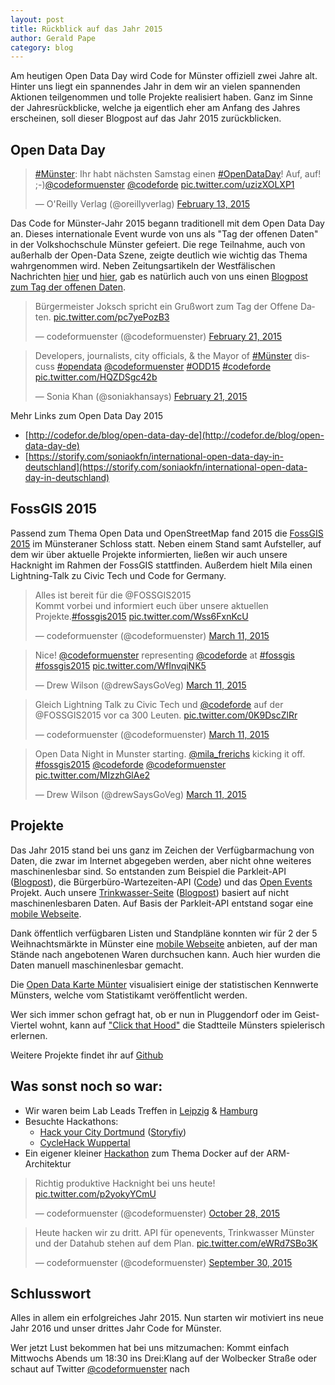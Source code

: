 ```yaml
---
layout: post
title: Rückblick auf das Jahr 2015
author: Gerald Pape
category: blog
---
```

<script async src="//platform.twitter.com/widgets.js" charset="utf-8"></script>
Am heutigen Open Data Day wird Code for Münster offiziell zwei Jahre alt. Hinter uns liegt ein spannendes Jahr in dem wir an vielen spannenden Aktionen teilgenommen und tolle Projekte realisiert haben. Ganz im Sinne der Jahresrückblicke, welche ja eigentlich eher am Anfang des Jahres erscheinen, soll dieser Blogpost auf das Jahr 2015 zurückblicken.

## Open Data Day
<blockquote class="twitter-tweet" data-lang="en"><p lang="de" dir="ltr"><a href="https://twitter.com/hashtag/M%C3%BCnster?src=hash">#Münster</a>: Ihr habt nächsten Samstag einen <a href="https://twitter.com/hashtag/OpenDataDay?src=hash">#OpenDataDay</a>! Auf, auf! ;-)<a href="https://twitter.com/codeformuenster">@codeformuenster</a> <a href="https://twitter.com/codeforde">@codeforde</a> <a href="http://t.co/uzizXOLXP1">pic.twitter.com/uzizXOLXP1</a></p>&mdash; O&#39;Reilly Verlag (@oreillyverlag) <a href="https://twitter.com/oreillyverlag/status/566188820614635520">February 13, 2015</a></blockquote>

Das Code for Münster-Jahr 2015 begann traditionell mit dem Open Data Day an. Dieses internationale Event wurde von uns als "Tag der offenen Daten" in der Volkshochschule Münster gefeiert. Die rege Teilnahme, auch von außerhalb der Open-Data Szene, zeigte deutlich wie wichtig das Thema wahrgenommen wird. Neben Zeitungsartikeln der Westfälischen Nachrichten [hier](http://www.wn.de/Muenster/1882869-Aktivisten-Treffen-am-21.-Februar-Offene-Daten-als-digitale-Werkzeuge) und [hier](http://www.wn.de/Muenster/1895977-Mehr-offene-Daten-gefordert-Open-Data-Day-Rat-beschaeftigt-sich-demnaechst-mit-dem-Thema), gab es natürlich auch von uns einen [Blogpost zum Tag der offenen Daten](http://codeformuenster.org/blog/2015/03/04/open-data-day-2015-nachtrag/).

<blockquote class="twitter-tweet" data-lang="en"><p lang="de" dir="ltr">Bürgermeister Joksch spricht ein Grußwort zum Tag der Offene Daten. <a href="http://t.co/pc7yePozB3">pic.twitter.com/pc7yePozB3</a></p>&mdash; codeformuenster (@codeformuenster) <a href="https://twitter.com/codeformuenster/status/569065326262034434">February 21, 2015</a></blockquote>

<blockquote class="twitter-tweet" data-lang="en"><p lang="en" dir="ltr">Developers, journalists, city officials, &amp; the Mayor of <a href="https://twitter.com/hashtag/M%C3%BCnster?src=hash">#Münster</a> discuss <a href="https://twitter.com/hashtag/opendata?src=hash">#opendata</a> <a href="https://twitter.com/codeformuenster">@codeformuenster</a> <a href="https://twitter.com/hashtag/ODD15?src=hash">#ODD15</a> <a href="https://twitter.com/hashtag/codeforde?src=hash">#codeforde</a> <a href="http://t.co/HQZDSgc42b">pic.twitter.com/HQZDSgc42b</a></p>&mdash; Sonia Khan (@soniakhansays) <a href="https://twitter.com/soniakhansays/status/569090679659372545">February 21, 2015</a></blockquote>

Mehr Links zum Open Data Day 2015
- [http://codefor.de/blog/open-data-day-de](http://codefor.de/blog/open-data-day-de)
- [https://storify.com/soniaokfn/international-open-data-day-in-deutschland](https://storify.com/soniaokfn/international-open-data-day-in-deutschland)

## FossGIS 2015
Passend zum Thema Open Data und OpenStreetMap fand 2015 die [FossGIS 2015](http://www.fossgis-konferenz.de/2015/) im Münsteraner Schloss statt. Neben einem Stand samt Aufsteller, auf dem wir über aktuelle Projekte informierten, ließen wir auch unsere Hacknight im Rahmen der FossGIS stattfinden. Außerdem hielt Mila einen Lightning-Talk zu Civic Tech und Code for Germany.

<blockquote class="twitter-tweet" data-lang="en"><p lang="de" dir="ltr">Alles ist bereit für die @FOSSGIS2015 <br>Kommt vorbei und informiert euch über unsere aktuellen Projekte.<a href="https://twitter.com/hashtag/fossgis2015?src=hash">#fossgis2015</a> <a href="http://t.co/Wss6FxnKcU">pic.twitter.com/Wss6FxnKcU</a></p>&mdash; codeformuenster (@codeformuenster) <a href="https://twitter.com/codeformuenster/status/575575283874590720">March 11, 2015</a></blockquote>

<blockquote class="twitter-tweet" data-lang="en"><p lang="en" dir="ltr">Nice! <a href="https://twitter.com/codeformuenster">@codeformuenster</a> representing <a href="https://twitter.com/codeforde">@codeforde</a> at <a href="https://twitter.com/hashtag/fossgis?src=hash">#fossgis</a> <a href="https://twitter.com/hashtag/fossgis2015?src=hash">#fossgis2015</a> <a href="http://t.co/WfInvqiNK5">pic.twitter.com/WfInvqiNK5</a></p>&mdash; Drew Wilson (@drewSaysGoVeg) <a href="https://twitter.com/drewSaysGoVeg/status/575609083971117056">March 11, 2015</a></blockquote>

<blockquote class="twitter-tweet" data-lang="en"><p lang="de" dir="ltr">Gleich Lightning Talk zu Civic Tech und <a href="https://twitter.com/codeforde">@codeforde</a> auf der @FOSSGIS2015 vor ca 300 Leuten. <a href="http://t.co/0K9DscZlRr">pic.twitter.com/0K9DscZlRr</a></p>&mdash; codeformuenster (@codeformuenster) <a href="https://twitter.com/codeformuenster/status/575648008504799233">March 11, 2015</a></blockquote>

<blockquote class="twitter-tweet" data-lang="en"><p lang="en" dir="ltr">Open Data Night in Munster starting. <a href="https://twitter.com/mila_frerichs">@mila_frerichs</a> kicking it off. <a href="https://twitter.com/hashtag/fossgis2015?src=hash">#fossgis2015</a> <a href="https://twitter.com/codeforde">@codeforde</a> <a href="https://twitter.com/codeformuenster">@codeformuenster</a> <a href="http://t.co/MIzzhGlAe2">pic.twitter.com/MIzzhGlAe2</a></p>&mdash; Drew Wilson (@drewSaysGoVeg) <a href="https://twitter.com/drewSaysGoVeg/status/575703251322077184">March 11, 2015</a></blockquote>


## Projekte
Das Jahr 2015 stand bei uns ganz im Zeichen der Verfügbarmachung von Daten, die zwar im Internet abgegeben werden, aber nicht ohne weiteres maschinenlesbar sind. So entstanden zum Beispiel die Parkleit-API ([Blogpost](http://codeformuenster.org/blog/2015/01/26/parkleit-api/)), die Bürgerbüro-Wartezeiten-API ([Code](https://github.com/codeformuenster/buergerbuero)) und das [Open Events](http://events.input23.de/) Projekt. Auch unsere [Trinkwasser-Seite](http://codeformuenster.org/trinkwasser/) ([Blogpost](http://codeformuenster.org/blog/2015/10/28/trinkwasser-app/)) basiert auf nicht maschinenlesbaren Daten. Auf Basis der Parkleit-API entstand sogar eine [mobile Webseite](http://codeformuenster.org/parkhaeuser-mobile/).

Dank öffentlich verfügbaren Listen und Standpläne konnten wir für 2 der 5 Weihnachtsmärkte in Münster eine [mobile Webseite](http://codeformuenster.org/weihnachtsmarkt/) anbieten, auf der man Stände nach angebotenen Waren durchsuchen kann. Auch hier wurden die Daten manuell maschinenlesbar gemacht.

Die [Open Data Karte Münter](http://codeformuenster.org/open-data-karte-muenster/) visualisiert einige der statistischen Kennwerte Münsters, welche vom Statistikamt veröffentlicht werden.

Wer sich immer schon gefragt hat, ob er nun in Pluggendorf oder im Geist-Viertel wohnt, kann auf ["Click that Hood"](http://click-that-hood.com/muenster) die Stadtteile Münsters spielerisch erlernen.

Weitere Projekte findet ihr auf [Github](https://github.com/codeformuenster/)

## Was sonst noch so war:

- Wir waren beim Lab Leads Treffen in [Leipzig](https://twitter.com/codeformuenster/status/581743932016599040) &amp; [Hamburg](https://twitter.com/codeforde/status/652752989988483072)
- Besuchte Hackathons:
  - [Hack your City Dortmund](http://www.hackyourcity.de/dortmund/) ([Storyfiy](https://storify.com/Yannick11/hack-your-city-dortmund))
  - [CycleHack Wuppertal](http://cyclehack-wuppertal.de/)
- Ein eigener kleiner [Hackathon](https://twitter.com/codeformuenster/status/644958588134363136) zum Thema Docker auf der ARM-Architektur 

<blockquote class="twitter-tweet" data-lang="en"><p lang="de" dir="ltr">Richtig produktive Hacknight bei uns heute! <a href="https://t.co/p2yokyYCmU">pic.twitter.com/p2yokyYCmU</a></p>&mdash; codeformuenster (@codeformuenster) <a href="https://twitter.com/codeformuenster/status/659456009254129665">October 28, 2015</a></blockquote>

<blockquote class="twitter-tweet" data-lang="en"><p lang="de" dir="ltr">Heute hacken wir zu dritt. API für openevents, Trinkwasser Münster und der Datahub stehen auf dem Plan. <a href="http://t.co/eWRd7SBo3K">pic.twitter.com/eWRd7SBo3K</a></p>&mdash; codeformuenster (@codeformuenster) <a href="https://twitter.com/codeformuenster/status/649277742807142400">September 30, 2015</a></blockquote>

## Schlusswort

Alles in allem ein erfolgreiches Jahr 2015. Nun starten wir motiviert ins neue Jahr 2016 und unser drittes Jahr Code for Münster.

Wer jetzt Lust bekommen hat bei uns mitzumachen: Kommt einfach Mittwochs Abends um 18:30 ins Drei:Klang auf der Wolbecker Straße oder schaut auf Twitter [@codeformuenster](https://twitter.com/codeformuenster) nach
 
